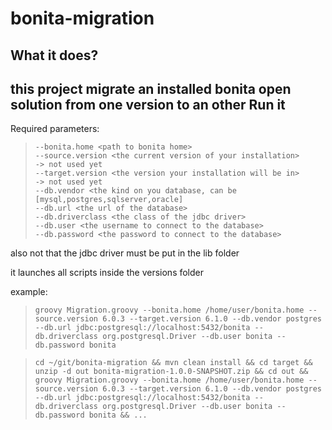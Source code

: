 
bonita-migration
=================
What it does?
-------------
this project migrate an installed bonita open solution from one version to an other
Run it
------
Required parameters:
>     --bonita.home <path to bonita home>
>     --source.version <the current version of your installation>     -> not used yet
>     --target.version <the version your installation will be in>     -> not used yet
>     --db.vendor <the kind on you database, can be [mysql,postgres,sqlserver,oracle]
>     --db.url <the url of the database>
>     --db.driverclass <the class of the jdbc driver>
>     --db.user <the username to connect to the database>
>     --db.password <the password to connect to the database>

also not that the jdbc driver must be put in the lib folder

it launches all scripts inside the versions folder


example:
>     groovy Migration.groovy --bonita.home /home/user/bonita.home --source.version 6.0.3 --target.version 6.1.0 --db.vendor postgres --db.url jdbc:postgresql://localhost:5432/bonita --db.driverclass org.postgresql.Driver --db.user bonita --db.password bonita


>     cd ~/git/bonita-migration && mvn clean install && cd target && unzip -d out bonita-migration-1.0.0-SNAPSHOT.zip && cd out && groovy Migration.groovy --bonita.home /home/user/bonita.home --source.version 6.0.3 --target.version 6.1.0 --db.vendor postgres --db.url jdbc:postgresql://localhost:5432/bonita --db.driverclass org.postgresql.Driver --db.user bonita --db.password bonita && ...
